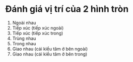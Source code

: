 # Đánh giá vị trí của 2 hình tròn
1. Ngoài nhau
2. Tiếp xúc (tiếp xúc ngoài)
3. Tiếp xúc (tiếp xúc trong)
4. Trùng nhau
5. Trong nhau
6. Giao nhau (cái kiểu tâm ở bên ngoài)
7. Giao nhau (cái kiểu tâm ở bên trong)
